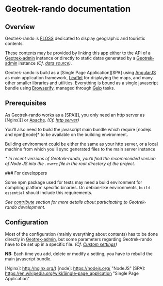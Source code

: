 # Geotrek-rando documentation

## Overview

Geotrek-rando is [FLOSS][] dedicated to display geographic and touristic contents.

These contents may be provided by linking this app either to the API of a [Geotrek-admin][] instance or directly to static datas generated by a [Geotrek-admin][] instance _(Cf. [data source][])_.

Geotrek-rando is build as a [Single Page Application][SPA] using [AngularJS][] as main application framework, [Leaflet][] for displaying the maps, and many other smaller libraries and utilities.
Everything is bound as a single javascript bundle using [Browserify][], managed through [Gulp][] tasks.

## Prerequisites

As Geotrek-rando works as a [SPA][], you only need an http server as [Nginx][] or [Apache][]. _(Cf. [http server][])_

You'll also need to build the javascript main bundle which require [nodejs and npm][node]\* to be available on the building environment.

Building environment could be either the same as your http server, or a local machine from which you'll sync generated files to the main server instance


_\* In recent versions of Geotrek-rando, you'll find the recommended version of Node JS into the `.nvmrc` file in the root directory of the project._

### For developpers

Some npm package used for tests may need a build environment for compiling platform specific binaries. On debian-like environments, `build-essential` should include this requirements.

_See [contribute][] section for more details about participating to Geotrek-rando development._

## Configuration

Most of the configuration (mainly everything about contents) has to be done directly in [Geotrek-admin][], but some parameters regarding Geotrek-rando have to be set up in a specific file. _(Cf. [Custom settings][])_

**NB:** Each time you add, delete or modify a setting, you have to rebuild the main javascript bundle.

[AngularJS]: http://www.angularjs.org/
[Apache]: https://httpd.apache.org/
[Browserify]: http://browserify.org/
[contribute]: contribute.md
[Custom settings]: custom.settings.json.md
[Data source]: api_url.md
[FLOSS]: https://en.wikipedia.org/wiki/Free_and_open-source_software "free/libre and open-source software"
[Geotrek-admin]: https://github.com/makinacorpus/Geotrek
[Gulp]: http://gulpjs.com/
[http server]: TODO.md
[Leaflet]: http://leafletjs.com/
[Nginx]: http://nginx.org/)
[node]: https://nodejs.org/ "NodeJS"
[SPA]: https://en.wikipedia.org/wiki/Single-page_application "Single Page Application"
